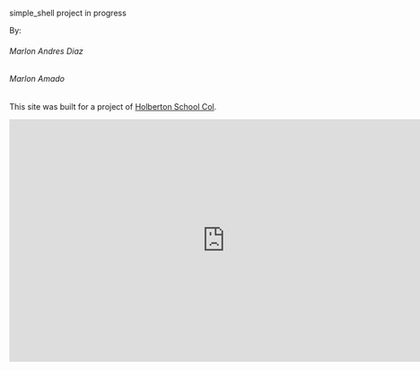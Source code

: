 simple_shell project in progress

By:
###### Marlon Andres Diaz 
###### Marlon Amado

This site was built for a project of [Holberton School Col](https://www.holbertoncolombia.com/).

<iframe width="768" height="432" src="https://miro.com/app/embed/uXjVOisBWDI=/?pres=1&frameId=3458764530267325946&embedId=947135990500" frameborder="0" scrolling="no" allowfullscreen></iframe>
